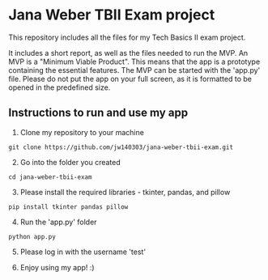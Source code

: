# Jana Weber TBII Exam project

This repository includes all the files for my Tech Basics II exam project.

It includes a short report, as well as the files needed to run the MVP.
An MVP is a "Minimum Viable Product". This means that the app is a prototype containing the essential features.
The MVP can be started with the 'app.py' file. 
Please do not put the app on your full screen, as it is formatted to be opened in the predefined size.

## Instructions to run and use my app
1. Clone my repository to your machine
```
git clone https://github.com/jw140303/jana-weber-tbii-exam.git
```
2. Go into the folder you created
```
cd jana-weber-tbii-exam
```
3. Please install the required libraries - tkinter, pandas, and pillow
```
pip install tkinter pandas pillow
```
4. Run the 'app.py' folder
```
python app.py
```
5. Please log in with the username 'test' 

6. Enjoy using my app! :)